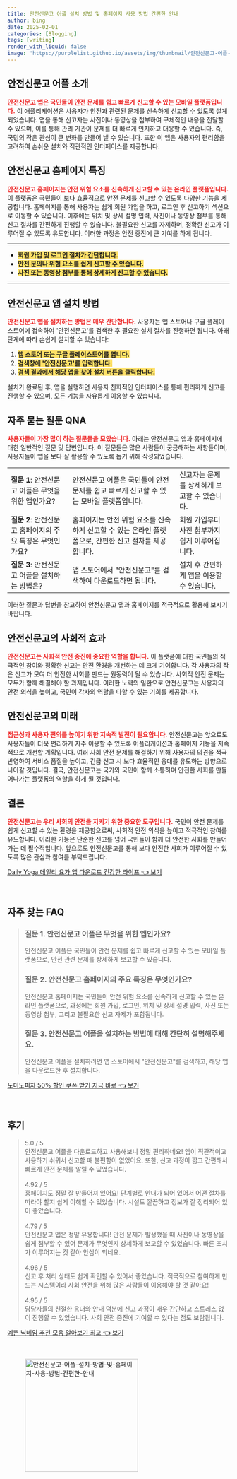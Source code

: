 ```yaml
---
title: 안전신문고 어플 설치 방법 및 홈페이지 사용 방법 간편한 안내
author: bing
date: 2025-02-01
categories: [Blogging]
tags: [writing]
render_with_liquid: false
image: 'https://purplelist.github.io/assets/img/thumbnail/안전신문고-어플-설치-방법-및-홈페이지-사용-방법-간편한-안내.webp'
---
```



<h2 id='안전신문고_어플_소개'>안전신문고 어플 소개</h2>

<p><b><span style="color: #ee2323;">안전신문고 앱은 국민들이 안전 문제를 쉽고 빠르게 신고할 수 있는 모바일 플랫폼입니다.</span></b> 이 애플리케이션은 사용자가 안전과 관련된 문제를 신속하게 신고할 수 있도록 설계되었습니다. 앱을 통해 신고자는 사진이나 동영상을 첨부하여 구체적인 내용을 전달할 수 있으며, 이를 통해 관리 기관이 문제를 더 빠르게 인지하고 대응할 수 있습니다. 즉, 국민의 작은 관심이 큰 변화를 만들어 낼 수 있습니다. 또한 이 앱은 사용자의 편리함을 고려하여 손쉬운 설치와 직관적인 인터페이스를 제공합니다.</p>

<h2 id='안전신문고_홈페이지_특징'>안전신문고 홈페이지 특징</h2>

<p><b><span style="color: #ee2323;">안전신문고 홈페이지는 안전 위험 요소를 신속하게 신고할 수 있는 온라인 플랫폼입니다.</span></b> 이 플랫폼은 국민들이 보다 효율적으로 안전 문제를 신고할 수 있도록 다양한 기능을 제공합니다. 홈페이지를 통해 사용자는 쉽게 회원 가입을 하고, 로그인 후 신고하기 섹션으로 이동할 수 있습니다. 이후에는 위치 및 상세 설명 입력, 사진이나 동영상 첨부를 통해 신고 절차를 간편하게 진행할 수 있습니다. 불필요한 신고를 자제하며, 정확한 신고가 이루어질 수 있도록 유도합니다. 이러한 과정은 안전 증진에 큰 기여를 하게 됩니다.</p>

<hr />

<ul>
    <li><b><span style="background-color: #ffe066;">회원 가입 및 로그인 절차가 간단합니다.</span></b></li>
    <li><b><span style="background-color: #ffe066;">안전 문의나 위험 요소를 쉽게 신고할 수 있습니다.</span></b></li>
    <li><b><span style="background-color: #ffe066;">사진 또는 동영상 첨부를 통해 상세하게 신고할 수 있습니다.</span></b></li>
</ul>

<hr />

<h2 id='안전신문고_앱_설치_방법'>안전신문고 앱 설치 방법</h2>

<p><b><span style="color: #ee2323;">안전신문고 앱을 설치하는 방법은 매우 간단합니다.</span></b> 사용자는 앱 스토어나 구글 플레이스토어에 접속하여 '안전신문고'를 검색한 후 필요한 설치 절차를 진행하면 됩니다. 아래 단계에 따라 손쉽게 설치할 수 있습니다:</p>

<ol>
    <li><b><span style="background-color: #ffe066;">앱 스토어 또는 구글 플레이스토어를 엽니다.</span></b></li>
    <li><b><span style="background-color: #ffe066;">검색창에 '안전신문고'를 입력합니다.</span></b></li>
    <li><b><span style="background-color: #ffe066;">검색 결과에서 해당 앱을 찾아 설치 버튼을 클릭합니다.</span></b></li>
</ol>

<p>설치가 완료된 후, 앱을 실행하면 사용자 친화적인 인터페이스를 통해 편리하게 신고를 진행할 수 있으며, 모든 기능을 자유롭게 이용할 수 있습니다.</p>

<h2 id='자주_묻는_질문_QNA'>자주 묻는 질문 QNA</h2>

<p><b><span style="color: #ee2323;">사용자들이 가장 많이 하는 질문들을 모았습니다.</span></b> 아래는 안전신문고 앱과 홈페이지에 대한 일반적인 질문 및 답변입니다. 이 질문들은 많은 사람들이 궁금해하는 사항들이며, 사용자들이 앱을 보다 잘 활용할 수 있도록 돕기 위해 작성되었습니다.</p>

<table>
    <tr>
        <td><b>질문 1</b>: 안전신문고 어플은 무엇을 위한 앱인가요?</td>
        <td>안전신문고 어플은 국민들이 안전 문제를 쉽고 빠르게 신고할 수 있는 모바일 플랫폼입니다.</td>
        <td>신고자는 문제를 상세하게 보고할 수 있습니다.</td>
    </tr>
    <tr>
        <td><b>질문 2</b>: 안전신문고 홈페이지의 주요 특징은 무엇인가요?</td>
        <td>홈페이지는 안전 위험 요소를 신속하게 신고할 수 있는 온라인 플랫폼으로, 간편한 신고 절차를 제공합니다.</td>
        <td>회원 가입부터 사진 첨부까지 쉽게 이루어집니다.</td>
    </tr>
    <tr>
        <td><b>질문 3</b>: 안전신문고 어플을 설치하는 방법은?</td>
        <td>앱 스토어에서 "안전신문고"를 검색하여 다운로드하면 됩니다.</td>
        <td>설치 후 간편하게 앱을 이용할 수 있습니다.</td>
    </tr>
</table>

<p>이러한 질문과 답변을 참고하여 안전신문고 앱과 홈페이지를 적극적으로 활용해 보시기 바랍니다.</p>

<h2 id='안전신문고_사회적_효과'>안전신문고의 사회적 효과</h2>

<p><b><span style="color: #ee2323;">안전신문고는 사회적 안전 증진에 중요한 역할을 합니다.</span></b> 이 플랫폼에 대한 국민들의 적극적인 참여와 정확한 신고는 안전 환경을 개선하는 데 크게 기여합니다. 각 사용자의 작은 신고가 모여 더 안전한 사회를 만드는 원동력이 될 수 있습니다. 사회적 안전 문제는 모두가 함께 해결해야 할 과제입니다. 이러한 노력의 일환으로 안전신문고는 사용자의 안전 의식을 높이고, 국민이 각자의 역할을 다할 수 있는 기회를 제공합니다.</p>

<h2 id='안전신문고_미래'>안전신문고의 미래</h2>

<p><b><span style="color: #ee2323;">접근성과 사용자 편의를 높이기 위한 지속적 발전이 필요합니다.</span></b> 안전신문고는 앞으로도 사용자들이 더욱 편리하게 자주 이용할 수 있도록 어플리케이션과 홈페이지 기능을 지속적으로 개선할 계획입니다. 여러 사회 안전 문제를 해결하기 위해 사용자의 의견을 적극 반영하여 서비스 품질을 높이고, 긴급 신고 시 보다 효율적인 응대를 유도하는 방향으로 나아갈 것입니다. 결국, 안전신문고는 국가와 국민이 함께 소통하며 안전한 사회를 만들어나가는 플랫폼의 역할을 하게 될 것입니다.</p>

<h2 id='결론'>결론</h2>

<p><b><span style="color: #ee2323;">안전신문고는 우리 사회의 안전을 지키기 위한 중요한 도구입니다.</span></b> 국민이 안전 문제를 쉽게 신고할 수 있는 환경을 제공함으로써, 사회적 안전 의식을 높이고 적극적인 참여를 유도합니다. 이러한 기능은 단순한 신고를 넘어 국민들이 함께 더 안전한 사회를 만들어가는 데 필수적입니다. 앞으로도 안전신문고를 통해 보다 안전한 사회가 이루어질 수 있도록 많은 관심과 참여를 부탁드립니다.</p>


<p><a class="click-button" title="Daily Yoga 데일리 요가 앱 다운로드 건강한 라이프" href="https://purplelist.github.io/posts/Daily-Yoga-%EB%8D%B0%EC%9D%BC%EB%A6%AC-%EC%9A%94%EA%B0%80-%EC%95%B1-%EB%8B%A4%EC%9A%B4%EB%A1%9C%EB%93%9C-%EA%B1%B4%EA%B0%95%ED%95%9C-%EB%9D%BC%EC%9D%B4%ED%94%84/" rel="dofollow">Daily Yoga 데일리 요가 앱 다운로드 건강한 라이프 👈 보기</a></p><br>
<h2 id='자주_찾는_FAQ'>자주 찾는 FAQ</h2>
<div itemscope="" itemtype="https://schema.org/FAQPage"> 
<blockquote> 
<div itemscope="" itemprop="mainEntity" itemtype="https://schema.org/Question"> 
<h3 itemprop="name">질문 1. 안전신문고 어플은 무엇을 위한 앱인가요?</h3> 
<div itemscope="" itemprop="acceptedAnswer" itemtype="https://schema.org/Answer"> 
<span itemprop="text"> 
<p>안전신문고 어플은 국민들이 안전 문제를 쉽고 빠르게 신고할 수 있는 모바일 플랫폼으로, 안전 관련 문제를 상세하게 보고할 수 있습니다.</p> 
</span> 
</div> 
</div> 
<div itemscope="" itemprop="mainEntity" itemtype="https://schema.org/Question"> 
<h3 itemprop="name">질문 2. 안전신문고 홈페이지의 주요 특징은 무엇인가요?</h3> 
<div itemscope="" itemprop="acceptedAnswer" itemtype="https://schema.org/Answer"> 
<span itemprop="text"> 
<p>안전신문고 홈페이지는 국민들이 안전 위험 요소를 신속하게 신고할 수 있는 온라인 플랫폼으로, 과정에는 회원 가입, 로그인, 위치 및 상세 설명 입력, 사진 또는 동영상 첨부, 그리고 불필요한 신고 자제가 포함됩니다.</p> 
</span> 
</div> 
</div> 
<div itemscope="" itemprop="mainEntity" itemtype="https://schema.org/Question"> 
<h3 itemprop="name">질문 3. 안전신문고 어플을 설치하는 방법에 대해 간단히 설명해주세요.</h3> 
<div itemscope="" itemprop="acceptedAnswer" itemtype="https://schema.org/Answer"> 
<span itemprop="text"> 
<p>안전신문고 어플을 설치하려면 앱 스토어에서 "안전신문고"를 검색하고, 해당 앱을 다운로드한 후 설치합니다.</p> 
</span> 
</div> 
</div> 
</blockquote> 
</div>
<p><a class="click-button" title="도미노피자 50% 할인 쿠폰 받기 지금 바로" href="https://purplelist.github.io/posts/%EB%8F%84%EB%AF%B8%EB%85%B8%ED%94%BC%EC%9E%90-50-%ED%95%A0%EC%9D%B8-%EC%BF%A0%ED%8F%B0-%EB%B0%9B%EA%B8%B0-%EC%A7%80%EA%B8%88-%EB%B0%94%EB%A1%9C/" rel="dofollow">도미노피자 50% 할인 쿠폰 받기 지금 바로 👈 보기</a></p><br>
<h2 id='후기'>후기</h2>
<div itemscope itemtype="https://schema.org/Product">
  <blockquote>
  <div itemprop="review" itemscope itemtype="https://schema.org/Review">
      <div itemprop="reviewRating" itemscope itemtype="https://schema.org/Rating"> <span itemprop="ratingValue">5.0</span> / <span itemprop="bestRating">5</span> </div>
      <span itemprop="reviewBody">안전신문고 어플을 다운로드하고 사용해보니 정말 편리하네요! 앱이 직관적이고 사용하기 쉬워서 신고할 때 불편함이 없었어요. 또한, 신고 과정이 짧고 간편해서 빠르게 안전 문제를 알릴 수 있었습니다.</span>
  </div>
  <br>
  <div itemprop="review" itemscope itemtype="https://schema.org/Review">
      <div itemprop="reviewRating" itemscope itemtype="https://schema.org/Rating"> <span itemprop="ratingValue">4.92</span> / <span itemprop="bestRating">5</span> </div>
      <span itemprop="reviewBody">홈페이지도 정말 잘 만들어져 있어요! 단계별로 안내가 되어 있어서 어떤 절차를 따라야 할지 쉽게 이해할 수 있었습니다. 시설도 깔끔하고 정보가 잘 정리되어 있어 좋았습니다.</span>
  </div>
  <br>
  <div itemprop="review" itemscope itemtype="https://schema.org/Review">
      <div itemprop="reviewRating" itemscope itemtype="https://schema.org/Rating"> <span itemprop="ratingValue">4.79</span> / <span itemprop="bestRating">5</span> </div>
      <span itemprop="reviewBody">안전신문고 앱은 정말 유용합니다! 안전 문제가 발생했을 때 사진이나 동영상을 쉽게 첨부할 수 있어 문제가 무엇인지 상세하게 보고할 수 있었습니다. 빠른 조치가 이루어지는 것 같아 안심이 되네요.</span>
  </div>
  <br>
  <div itemprop="review" itemscope itemtype="https://schema.org/Review">
      <div itemprop="reviewRating" itemscope itemtype="https://schema.org/Rating"> <span itemprop="ratingValue">4.96</span> / <span itemprop="bestRating">5</span> </div>
      <span itemprop="reviewBody">신고 후 처리 상태도 쉽게 확인할 수 있어서 좋았습니다. 적극적으로 참여하게 만드는 시스템이라 사회 안전을 위해 많은 사람들이 이용해야 할 것 같아요!</span>
  </div>
  <br>
  <div itemprop="review" itemscope itemtype="https://schema.org/Review">
      <div itemprop="reviewRating" itemscope itemtype="https://schema.org/Rating"> <span itemprop="ratingValue">4.95</span> / <span itemprop="bestRating">5</span> </div>
      <span itemprop="reviewBody">담당자들의 친절한 응대와 안내 덕분에 신고 과정이 매우 간단하고 스트레스 없이 진행할 수 있었습니다. 사회 안전 증진에 기여할 수 있다는 점도 보람됩니다.</span>
  </div>
  </blockquote>
</div>
<p><a class="click-button" title="예쁜 닉네임 추천 모음 알아보기 최고" href="https://purplelist.github.io/posts/%EC%98%88%EC%81%9C-%EB%8B%89%EB%84%A4%EC%9E%84-%EC%B6%94%EC%B2%9C-%EB%AA%A8%EC%9D%8C-%EC%95%8C%EC%95%84%EB%B3%B4%EA%B8%B0-%EC%B5%9C%EA%B3%A0/" rel="dofollow">예쁜 닉네임 추천 모음 알아보기 최고 👈 보기</a></p><br>
<figure class="image"><img src="https://purplelist.github.io/assets/img/thumbnail/안전신문고-어플-설치-방법-및-홈페이지-사용-방법-간편한-안내.webp" alt="안전신문고-어플-설치-방법-및-홈페이지-사용-방법-간편한-안내" width="256" height="256"></figure>